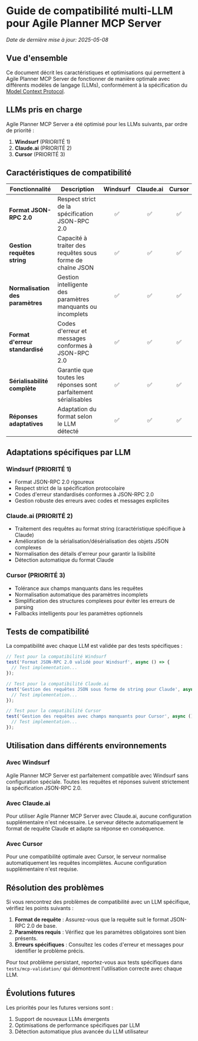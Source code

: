# Guide de compatibilité multi-LLM pour Agile Planner MCP Server

*Date de dernière mise à jour: 2025-05-08*

## Vue d'ensemble

Ce document décrit les caractéristiques et optimisations qui permettent à Agile Planner MCP Server de fonctionner de manière optimale avec différents modèles de langage (LLMs), conformément à la spécification du [Model Context Protocol](https://modelcontextprotocol.io).

## LLMs pris en charge

Agile Planner MCP Server a été optimisé pour les LLMs suivants, par ordre de priorité :

1. **Windsurf** (PRIORITÉ 1)
2. **Claude.ai** (PRIORITÉ 2)
3. **Cursor** (PRIORITÉ 3)

## Caractéristiques de compatibilité

| Fonctionnalité | Description | Windsurf | Claude.ai | Cursor |
|----------------|-------------|:--------:|:---------:|:------:|
| **Format JSON-RPC 2.0** | Respect strict de la spécification JSON-RPC 2.0 | ✅ | ✅ | ✅ |
| **Gestion requêtes string** | Capacité à traiter des requêtes sous forme de chaîne JSON | ✅ | ✅ | ✅ |
| **Normalisation des paramètres** | Gestion intelligente des paramètres manquants ou incomplets | ✅ | ✅ | ✅ |
| **Format d'erreur standardisé** | Codes d'erreur et messages conformes à JSON-RPC 2.0 | ✅ | ✅ | ✅ |
| **Sérialisabilité complète** | Garantie que toutes les réponses sont parfaitement sérialisables | ✅ | ✅ | ✅ |
| **Réponses adaptatives** | Adaptation du format selon le LLM détecté | ✅ | ✅ | ✅ |

## Adaptations spécifiques par LLM

### Windsurf (PRIORITÉ 1)

- Format JSON-RPC 2.0 rigoureux
- Respect strict de la spécification protocolaire
- Codes d'erreur standardisés conformes à JSON-RPC 2.0
- Gestion robuste des erreurs avec codes et messages explicites

### Claude.ai (PRIORITÉ 2)

- Traitement des requêtes au format string (caractéristique spécifique à Claude)
- Amélioration de la sérialisation/désérialisation des objets JSON complexes
- Normalisation des détails d'erreur pour garantir la lisibilité
- Détection automatique du format Claude

### Cursor (PRIORITÉ 3)

- Tolérance aux champs manquants dans les requêtes
- Normalisation automatique des paramètres incomplets
- Simplification des structures complexes pour éviter les erreurs de parsing
- Fallbacks intelligents pour les paramètres optionnels

## Tests de compatibilité

La compatibilité avec chaque LLM est validée par des tests spécifiques :

```javascript
// Test pour la compatibilité Windsurf
test('Format JSON-RPC 2.0 validé pour Windsurf', async () => {
  // Test implementation...
});

// Test pour la compatibilité Claude.ai
test('Gestion des requêtes JSON sous forme de string pour Claude', async () => {
  // Test implementation...
});

// Test pour la compatibilité Cursor
test('Gestion des requêtes avec champs manquants pour Cursor', async () => {
  // Test implementation...
});
```

## Utilisation dans différents environnements

### Avec Windsurf

Agile Planner MCP Server est parfaitement compatible avec Windsurf sans configuration spéciale. Toutes les requêtes et réponses suivent strictement la spécification JSON-RPC 2.0.

### Avec Claude.ai

Pour utiliser Agile Planner MCP Server avec Claude.ai, aucune configuration supplémentaire n'est nécessaire. Le serveur détecte automatiquement le format de requête Claude et adapte sa réponse en conséquence.

### Avec Cursor

Pour une compatibilité optimale avec Cursor, le serveur normalise automatiquement les requêtes incomplètes. Aucune configuration supplémentaire n'est requise.

## Résolution des problèmes

Si vous rencontrez des problèmes de compatibilité avec un LLM spécifique, vérifiez les points suivants :

1. **Format de requête** : Assurez-vous que la requête suit le format JSON-RPC 2.0 de base.
2. **Paramètres requis** : Vérifiez que les paramètres obligatoires sont bien présents.
3. **Erreurs spécifiques** : Consultez les codes d'erreur et messages pour identifier le problème précis.

Pour tout problème persistant, reportez-vous aux tests spécifiques dans `tests/mcp-validation/` qui démontrent l'utilisation correcte avec chaque LLM.

## Évolutions futures

Les priorités pour les futures versions sont :

1. Support de nouveaux LLMs émergents
2. Optimisations de performance spécifiques par LLM
3. Détection automatique plus avancée du LLM utilisateur
